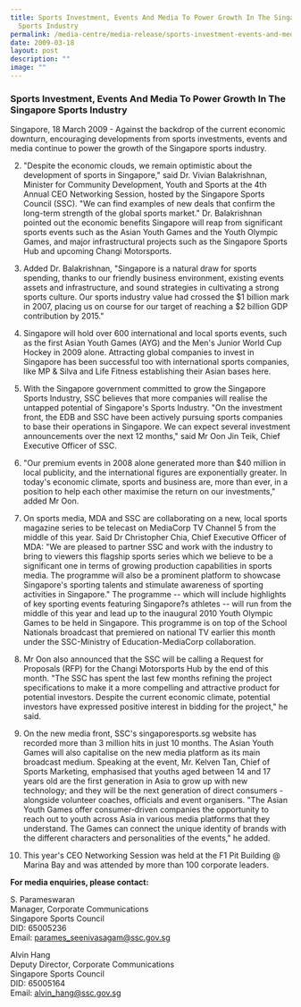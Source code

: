 ```yaml
---
title: Sports Investment, Events And Media To Power Growth In The Singapore
  Sports Industry
permalink: /media-centre/media-release/sports-investment-events-and-media-to-power-growth-in-the-singapore/
date: 2009-03-18
layout: post
description: ""
image: ""
---
```

### **Sports Investment, Events And Media To Power Growth In The Singapore Sports Industry**

Singapore, 18 March 2009 - Against the backdrop of the current economic downturn, encouraging developments from sports investments, events and media continue to power the growth of the Singapore sports industry.

2. "Despite the economic clouds, we remain optimistic about the development of sports in Singapore," said Dr. Vivian Balakrishnan, Minister for Community Development, Youth and Sports at the 4th Annual CEO Networking Session, hosted by the Singapore Sports Council (SSC). "We can find examples of new deals that confirm the long-term strength of the global sports market." Dr. Balakrishnan pointed out the economic benefits Singapore will reap from significant sports events such as the Asian Youth Games and the Youth Olympic Games, and major infrastructural projects such as the Singapore Sports Hub and upcoming Changi Motorsports.

3. Added Dr. Balakrishnan, "Singapore is a natural draw for sports spending, thanks to our friendly business environment, existing events assets and infrastructure, and sound strategies in cultivating a strong sports culture. Our sports industry value had crossed the $1 billion mark in 2007, placing us on course for our target of reaching a $2 billion GDP contribution by 2015."

4. Singapore will hold over 600 international and local sports events, such as the first Asian Youth Games (AYG) and the Men's Junior World Cup Hockey in 2009 alone. Attracting global companies to invest in Singapore has been successful too with international sports companies, like MP & Silva and Life Fitness establishing their Asian bases here.

5. With the Singapore government committed to grow the Singapore Sports Industry, SSC believes that more companies will realise the untapped potential of Singapore's Sports Industry.
"On the investment front, the EDB and SSC have been actively pursuing sports companies to base their operations in Singapore. We can expect several investment announcements over the next 12 months," said Mr Oon Jin Teik, Chief Executive Officer of SSC.

6. "Our premium events in 2008 alone generated more than $40 million in local publicity, and the international figures are exponentially greater. In today's economic climate, sports and business are, more than ever, in a position to help each other maximise the return on our investments," added Mr Oon.

7. On sports media, MDA and SSC are collaborating on a new, local sports magazine series to be telecast on MediaCorp TV Channel 5 from the middle of this year. Said Dr Christopher Chia, Chief Executive Officer of MDA: "We are pleased to partner SSC and work with the industry to bring to viewers this flagship sports series which we believe to be a significant one in terms of growing production capabilities in sports media. The programme will also be a prominent platform to showcase Singapore's sporting talents and stimulate awareness of sporting activities in Singapore." The programme -- which will include highlights of key sporting events featuring Singapore?s athletes -- will run from the middle of this year and lead up to the inaugural 2010 Youth Olympic Games to be held in Singapore. This programme is on top of the School Nationals broadcast that premiered on national TV earlier this month under the SSC-Ministry of Education-MediaCorp collaboration.

8. Mr Oon also announced that the SSC will be calling a Request for Proposals (RFP) for the Changi Motorsports Hub by the end of this month. "The SSC has spent the last few months refining the project specifications to make it a more compelling and attractive product for potential investors. Despite the current economic climate, potential investors have expressed positive interest in bidding for the project," he said.

9. On the new media front, SSC's singaporesports.sg website has recorded more than 3 million hits in just 10 months. The Asian Youth Games will also capitalise on the new media platform as its main broadcast medium. Speaking at the event, Mr. Kelven Tan, Chief of Sports Marketing, emphasised that youths aged between 14 and 17 years old are the first generation in Asia to grow up with new technology; and they will be the next generation of direct consumers - alongside volunteer coaches, officials and event organisers. "The Asian Youth Games offer consumer-driven companies the opportunity to reach out to youth across Asia in various media platforms that they understand. The Games can connect the unique identity of brands with the different characters and personalities of the events," he added.

10. This year's CEO Networking Session was held at the F1 Pit Building @ Marina Bay and was attended by more than 100 corporate leaders.

**For media enquiries, please contact:**
 
S. Parameswaran
<br>
Manager, Corporate Communications
<br>
Singapore Sports Council
<br>
DID: 65005236
<br>
Email: parames_seenivasagam@ssc.gov.sg

Alvin Hang
<br>
Deputy Director, Corporate Communications
<br>
Singapore Sports Council
<br>
DID: 65005164
<br>
Email: alvin_hang@ssc.gov.sg